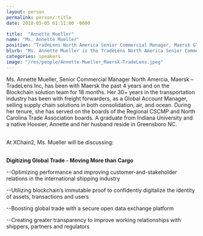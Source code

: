 ```yaml
---
layout: person
permalink: person/:title
date: 2018-05-05 01:11:00 -0600

title:  "Annette Mueller"
name: "Ms. Annette Mueller"
position: "TradeLens North America Senior Commercial Manager, Maersk GTD Inc."
blurb: "Ms. Annette Mueller is the TradeLens North America Senior Commercial Manager at Maersk GTD Inc."
categories: speakers
image: "/res/people/Annette-Mueller_Maersk-TradeLens.jpeg"
---
```

Ms. Annette Mueller, Senior Commercial Manager North Amercia, Maersk – TradeLens Inc, has been with Maersk the past 4 years and on the Blockchain solution team for 18 months. Her 30+ years in the transportation industry has been with freight forwarders, as a Global Account Manager, selling supply chain solutions in both consolidation, air, and ocean. During her tenure, she has served on the boards of the Regional CSCMP and North Carolina Trade Association boards. A graduate from Indiana University and a native Hoosier, Annette and her husband reside in Greensboro NC. 

<br>
At XChain2, Ms. Mueller will be discussing:
<br>
<br>
<p><b>Digitizing Global Trade - Moving More than Cargo</b></p>

<p>--Optimizing performance and improving customer-and-stakeholder relations in the international shipping industry</p>
<p>--Utilizing blockchain’s immutable proof to confidently digitalize the identity of assets, transactions and users</p>
<p>--Boosting global trade with a secure open data exchange platform</p>
<p>--Creating greater transparency to improve working relationships with shippers, partners and regulators</p>
